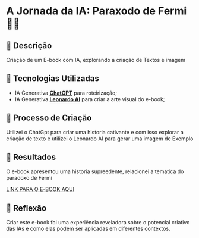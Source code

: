 # A Jornada da IA: Paraxodo de Fermi 🌃🌌

## 📒 Descrição
Criação de um E-book com IA, explorando a criação de Textos e imagem

## 🤖 Tecnologias Utilizadas
- IA Generativa **[ChatGPT](https://chat.openai.com)** para roteirização;
- IA Generativa **[Leonardo AI](https://leonardo.ai)** para criar a arte visual do e-book;



## 🧐 Processo de Criação
Utilizei o ChatGpt para criar uma historia cativante e com isso explorar a criação de texto e utilizei o Leonardo AI para gerar uma imagem de Exemplo

## 🚀 Resultados
O e-book apresentou uma historia supreedente, relacionei a tematica do paradoxo de Fermi

[LINK PARA O E-BOOK AQUI](file:///C:/AngularProject/%C3%81rea%20de%20Trabalho/Desafio%20IA/exemplos/Paradoxo%20de%20Fermi.pdf)

## 💭 Reflexão
Criar este e-book foi uma experiência reveladora sobre o potencial criativo das IAs e como elas podem ser aplicadas em diferentes contextos.
